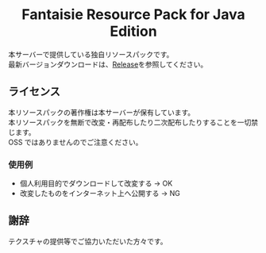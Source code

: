 # <div align="center">Fantaisie Resource Pack for Java Edition</div>

本サーバーで提供している独自リソースパックです。<br />
最新バージョンダウンロードは、[Release](https://github.com/FantaisieMinecraftServer/ResourcePack-Java/releases)を参照してください。

## ライセンス

本リソースパックの著作権は本サーバーが保有しています。<br />
本リソースパックを無断で改変・再配布したり二次配布したりすることを一切禁じます。<br />
OSS ではありませんのでご注意ください。

### 使用例

- 個人利用目的でダウンロードして改変する → OK
- 改変したものをインターネット上へ公開する → NG

## 謝辞

テクスチャの提供等でご協力いただいた方々です。
